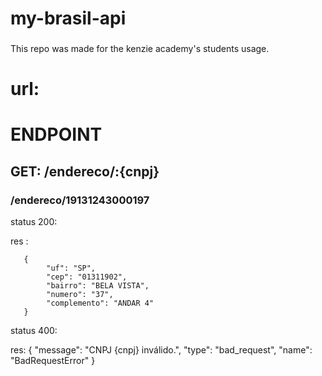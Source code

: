 # my-brasil-api

###
This repo was made for the kenzie academy's students usage.

# url: 

# ENDPOINT

## GET: /endereco/:{cnpj}

### /endereco/19131243000197

status 200: 

 res : 
 
       {
	        "uf": "SP",
	        "cep": "01311902",
	        "bairro": "BELA VISTA",
	        "numero": "37",
	        "complemento": "ANDAR 4"
       }
       
status 400: 

res: 
{
	"message": "CNPJ {cnpj} inválido.",
	"type": "bad_request",
	"name": "BadRequestError"
}
       
       
